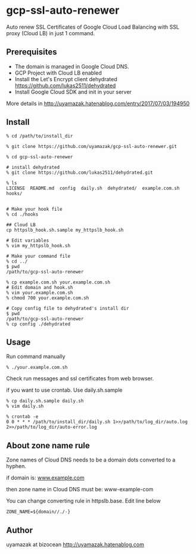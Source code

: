 # gcp-ssl-auto-renewer
Auto renew SSL Certificates of Google Cloud Load Balancing with SSL proxy (Cloud LB) in just 1 command.

## Prerequisites

- The domain is managed in Google Cloud DNS.
- GCP Project with Cloud LB enabled
- Install the Let's Encrypt client dehydrated https://github.com/lukas2511/dehydrated
- Install Google Cloud SDK and init in your server

More details in
http://uyamazak.hatenablog.com/entry/2017/07/03/194950


## Install

```
% cd /path/to/install_dir

% git clone https://github.com/uyamazak/gcp-ssl-auto-renewer.git

% cd gcp-ssl-auto-renewer

# install dehydrated
% git clone https://github.com/lukas2511/dehydrated.git

% ls
LICENSE  README.md  config  daily.sh  dehydrated/  example.com.sh  hooks/


# Make your hook file
% cd ./hooks

## Cloud LB
cp httpslb_hook.sh.sample my_httpslb_hook.sh

# Edit variables
% vim my_httpslb_hook.sh

# Make your command file
% cd ../
$ pwd
/path/to/gcp-ssl-auto-renewer

% cp example.com.sh your.example.com.sh
# Edit domain and hook.sh
% vim your.example.com.sh
% chmod 700 your.example.com.sh

# Copy config file to dehydrated's install dir
$ pwd
/path/to/gcp-ssl-auto-renewer
% cp config ./dehydrated
```

## Usage

Run command manually
```
% ./your.example.com.sh
```
Check run messages and ssl certificates from web browser.

if you want to use crontab. Use daily.sh.sample
```
% cp daily.sh.sample daily.sh
% vim daily.sh
```

```
% crontab -e
0 0 * * * /path/to/install_dir/daily.sh 1>>/path/to/log_dir/auto.log 2>>/path/to/log_dir/auto-error.log
```

## About zone name rule
Zone names of Cloud DNS needs to be a domain dots converted to a hyphen.

if domain is: www.example.com

then zone name in Cloud DNS must be: www-example-com

You can change converting rule in httpslb.base.
Edit line below
```
ZONE_NAME=${domain//./-}
```

## Author
uyamazak at bizocean
http://uyamazak.hatenablog.com

